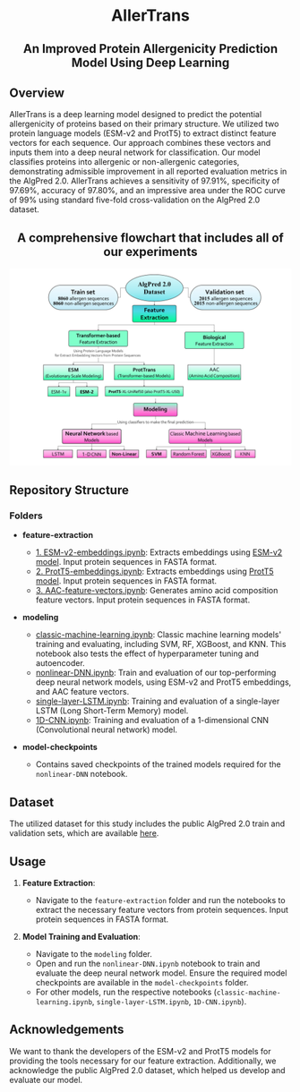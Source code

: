 <h1 align="center">
  AllerTrans
</h1>
<h2 align="center">
  An Improved Protein Allergenicity Prediction Model Using Deep Learning
</h2>

## Overview
AllerTrans is a deep learning model designed to predict the potential allergenicity of proteins based on their primary structure. We utilized two protein language models (ESM-v2 and ProtT5) to extract distinct feature vectors for each sequence. Our approach combines these vectors and inputs them into a deep neural network for classification. Our model classifies proteins into allergenic or non-allergenic categories, demonstrating admissible improvement in all reported evaluation metrics in the AlgPred 2.0. AllerTrans achieves a sensitivity of 97.91%, specificity of 97.69%, accuracy of 97.80%, and an impressive area under the ROC curve of 99% using standard five-fold cross-validation on the AlgPred 2.0 dataset.

<h2 align="center">
  A comprehensive flowchart that includes all of our experiments
</h2>

![Experiments' Flowchart](images/flowchart.jpg)

## Repository Structure

### Folders

- **feature-extraction**
  - [1. ESM-v2-embeddings.ipynb](feature-extraction/1.%20ESM-v2-embeddings.ipynb): Extracts embeddings using [ESM-v2 model](https://github.com/facebookresearch/esm). Input protein sequences in FASTA format.
  - [2. ProtT5-embeddings.ipynb](feature-extraction/2.%20ProtT5-embeddings.ipynb): Extracts embeddings using [ProtT5 model](https://github.com/agemagician/ProtTrans). Input protein sequences in FASTA format.
  - [3. AAC-feature-vectors.ipynb](feature-extraction/3.%20AAC-feature-vectors.ipynb): Generates amino acid composition feature vectors. Input protein sequences in FASTA format.

- **modeling**
  - [classic-machine-learning.ipynb](modeling/classic-machine-learning.ipynb): Classic machine learning models' training and evaluating, including SVM, RF, XGBoost, and KNN. This notebook also tests the effect of hyperparameter tuning and autoencoder.
  - [nonlinear-DNN.ipynb](modeling/nonlinear-DNN.ipynb): Train and evaluation of our top-performing deep neural network models, using ESM-v2 and ProtT5 embeddings, and AAC feature vectors.
  - [single-layer-LSTM.ipynb](modeling/single-layer-LSTM.ipynb): Training and evaluation of a single-layer LSTM (Long Short-Term Memory) model.
  - [1D-CNN.ipynb](modeling/1D-CNN.ipynb): Training and evaluation of a 1-dimensional CNN (Convolutional neural network) model.

- **model-checkpoints**
  - Contains saved checkpoints of the trained models required for the `nonlinear-DNN` notebook.

## Dataset
The utilized dataset for this study includes the public AlgPred 2.0 train and validation sets, which are available [here](https://webs.iiitd.edu.in/raghava/algpred2/stand.html).

## Usage

1. **Feature Extraction**:
   - Navigate to the `feature-extraction` folder and run the notebooks to extract the necessary feature vectors from protein sequences. Input protein sequences in FASTA format.

2. **Model Training and Evaluation**:
   - Navigate to the `modeling` folder.
   - Open and run the `nonlinear-DNN.ipynb` notebook to train and evaluate the deep neural network model. Ensure the required model checkpoints are available in the `model-checkpoints` folder.
   - For other models, run the respective notebooks (`classic-machine-learning.ipynb`, `single-layer-LSTM.ipynb`, `1D-CNN.ipynb`).

## Acknowledgements

We want to thank the developers of the ESM-v2 and ProtT5 models for providing the tools necessary for our feature extraction. Additionally, we acknowledge the public AlgPred 2.0 dataset, which helped us develop and evaluate our model.
